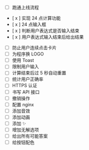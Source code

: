 * [ ] 跑通上线流程
* [ x ] 实现 24 点计算功能
* [ x ] 24 点输入框
* [ x ] 判断用户表达式是否输入结束
* [ x ] 用户表达式输入结束后给出结果
* [ ] 防止用户连续点击卡片
* [ ] 为程序换 LOGO
* [ ] 使用 Toast
* [ ] 限制用户输入
* [ ] 计算结束后过 5 秒自动重置
* [ ] 统计用户正确率
* [ ] HTTPS 认证
* [ ] 书写 API 接口
* [ ] 撤销操作
* [ ] 配置 nginx
* [ ] 添加音效
* [ ] 添加动画
* [ ] 添加 ✨
* [ ] 增加无解选项
* [ ] 给出所有可能答案
* [ ] 给按钮配色
